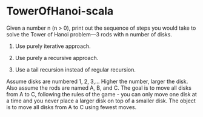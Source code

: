 # TowerOfHanoi-scala

Given a number n (n > 0), print out the sequence of steps you would take
to solve the Tower of Hanoi problem—3 rods with n number of disks. 

1. Use purely iterative approach.

2. Use purely a recursive approach.

3. Use a tail recursion instead of regular recursion.

Assume disks are numbered 1, 2, 3,...  Higher the number, larger the disk. 
Also assume the rods are named A, B, and C. The goal is to move all disks from 
A to C, following the rules of the game - you can only move one disk at a time 
and you never place a larger disk on top of a smaller disk. 
The object is to move all disks from A to C using fewest moves.
